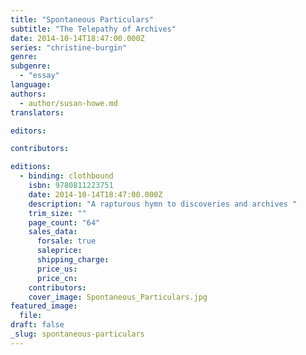 ```yaml
---
title: "Spontaneous Particulars"
subtitle: "The Telepathy of Archives"
date: 2014-10-14T18:47:00.000Z
series: "christine-burgin"
genre:
subgenre:
  - "essay"
language:
authors:
  - author/susan-howe.md
translators:

editors:

contributors:

editions:
  - binding: clothbound
    isbn: 9780811223751
    date: 2014-10-14T18:47:00.000Z
    description: "A rapturous hymn to discoveries and archives "
    trim_size: ""
    page_count: "64"
    sales_data:
      forsale: true
      saleprice:
      shipping_charge:
      price_us:
      price_cn:
    contributors:
    cover_image: Spontaneous_Particulars.jpg
featured_image:
  file:
draft: false
_slug: spontaneous-particulars
---
```



